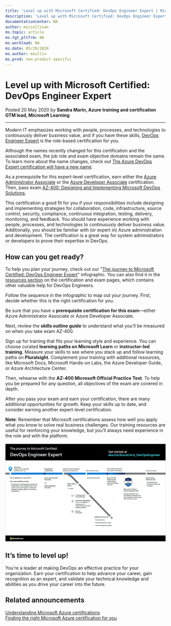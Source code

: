 ```yaml
---
title: 'Level up with Microsoft Certified: DevOps Engineer Expert | Microsoft Docs'
description: 'Level up with Microsoft Certified: DevOps Engineer Expert'
documentationcenter: NA 
author: micsullivan
ms.topic: article
ms.tgt_pltfrm: NA
ms.workload: NA
ms.date: 05/20/2020
ms.author: msulliv
ms.prod: non-product-specific
---
```

# Level up with Microsoft Certified: DevOps Engineer Expert

Posted 20 May 2020 by **Sandra Marin, Azure training and certification GTM lead, Microsoft Learning**

___

Modern IT emphasizes working with people, processes, and technologies to continuously deliver business value, and if you have these skills, [DevOps Engineer Expert](https://docs.microsoft.com/learn/certifications/devops-engineer) is the role-based certification for you.

Although the names recently changed for this certification and the associated exam, the job role and exam objective domains remain the same. To learn more about the name changes, check out [The Azure DevOps Expert certification will have a new name](https://www.microsoft.com/en-us/learning/community-blog-post.aspx?BlogId=8&Id=375302).

As a prerequisite for this expert-level certification, earn either the [Azure Administrator Associate](https://docs.microsoft.com/learn/certifications/azure-administrator) or the [Azure Developer Associate](https://docs.microsoft.com/learn/certifications/azure-developer) certification. Then, pass exam [AZ-400: Designing and Implementing Microsoft DevOps Solutions](https://docs.microsoft.com/learn/certifications/exams/az-400).

This certification a good fit for you if your responsibilities include designing and implementing strategies for collaboration, code, infrastructure, source control, security, compliance, continuous integration, testing, delivery, monitoring, and feedback. You should have experience working with people, processes, and technologies to continuously deliver business value. Additionally, you should be familiar with (or expert in) Azure administration and development. The certification is a great way for system administrators or developers to prove their expertise in DevOps.

## How can you get ready?

To help you plan your journey, check out our "[The journey to Microsoft Certified: DevOps Engineer Expert](https://query.prod.cms.rt.microsoft.com/cms/api/am/binary/RE4wyqC)" infographic. You can also find it in the [resources section](https://docs.microsoft.com/learn/certifications/devops-engineer#certification-resources) on the certification and exam pages, which contains other valuable help for DevOps Engineers.

Follow the sequence in the infographic to map out your journey. First, decide whether this is the right certification for you.

Be sure that you have a **prerequisite certification for this exam**—either Azure Administrator Associate or Azure Developer Associate.

Next, review the **skills outline guide** to understand what you’ll be measured on when you take exam AZ-400.

Sign up for training that fits your learning style and experience. You can choose curated **learning paths on Microsoft Learn** or **instructor-led training**. Measure your skills to see where you stack up and follow learning paths on **Pluralsight**. Complement your training with additional resources, like Microsoft Docs, Microsoft Hands-on Labs, the Azure Developer Guide, or Azure Architecture Center.

Then, rehearse with the **AZ-400 Microsoft Official Practice Test**. To help you be prepared for any question, all objectives of the exam are covered in depth.

After you pass your exam and earn your certification, there are many additional opportunities for growth. Keep your skills up to date, and consider earning another expert-level certification.

**Note**: Remember that Microsoft certifications assess how well you apply what you know to solve real business challenges. Our training resources are useful for reinforcing your knowledge, but you’ll always need experience in the role and with the platform.<br/><br/>
![Journey to Microsoft Certified: DevOps Engineer Expert](images/azurecerts-devopsengineer.png)

## It’s time to level up!

You’re a leader at making DevOps an effective practice for your organization. Earn your certification to help advance your career, gain recognition as an expert, and validate your technical knowledge and abilities as you drive your career into the future.

## Related announcements

[Understanding Microsoft Azure certifications](https://www.microsoft.com/en-us/learning/community-blog-post.aspx?BlogId=8&Id=375305)  
[Finding the right Microsoft Azure certification for you](https://www.microsoft.com/en-us/learning/community-blog-post.aspx?BlogId=8&Id=375306)